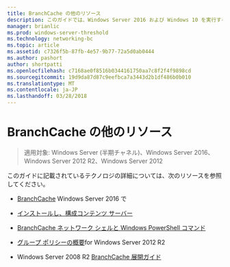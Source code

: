 ```yaml
---
title: BranchCache の他のリソース
description: このガイドでは、Windows Server 2016 および Windows 10 を実行するコンピューターでホスト型キャッシュ モードで BranchCache を展開するの説明
manager: brianlic
ms.prod: windows-server-threshold
ms.technology: networking-bc
ms.topic: article
ms.assetid: c7326f5b-87fb-4e57-9b77-72a5d0ab0444
ms.author: pashort
author: shortpatti
ms.openlocfilehash: c7168ae0f8516b0344161750aa7c8f2f4f9898cd
ms.sourcegitcommit: 19d9da87d87c9eefbca7a3443d2b1df486b0b010
ms.translationtype: MT
ms.contentlocale: ja-JP
ms.lasthandoff: 03/28/2018
---
```

# <a name="branchcache-additional-resources"></a>BranchCache の他のリソース

>適用対象: Windows Server (半期チャネル)、Windows Server 2016、Windows Server 2012 R2、Windows Server 2012

このガイドに記載されているテクノロジの詳細については、次のリソースを参照してください。

- [BranchCache](https://technet.microsoft.com/windows-server-docs/networking/branchcache/branchcache#a-namebkmkwhatawhat-is-branchcache) Windows Server 2016 で

- [インストールし、構成コンテンツ サーバー](https://technet.microsoft.com/windows-server-docs/networking/branchcache/deploy/install-and-configure-content-servers)

- [BranchCache ネットワーク シェルと Windows PowerShell コマンド](https://technet.microsoft.com/windows-server-docs/networking/branchcache/branchcache-network-shell-and-windows-powershell-commands)

- [グループ ポリシーの概要](https://technet.microsoft.com/library/hh831791.aspx)for Windows Server 2012 R2

- Windows Server 2008 R2 [BranchCache 展開ガイド](https://technet.microsoft.com/library/ee649232.aspx)
